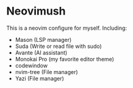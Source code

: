 # Neovimush

This is a neovim configure for myself.
Including:
- Mason (LSP manager)
- Suda (Write or read file with sudo)
- Avante (AI assistant)
- Monokai Pro (my favorite editor theme)
- codewindow
- nvim-tree (File manager)
- Yazi (File manager)
